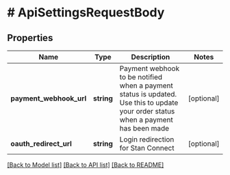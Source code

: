 # # ApiSettingsRequestBody

## Properties

Name | Type | Description | Notes
------------ | ------------- | ------------- | -------------
**payment_webhook_url** | **string** | Payment webhook to be notified when a payment status is updated. Use this to update your order status when a payment has been made | [optional]
**oauth_redirect_url** | **string** | Login redirection for Stan Connect | [optional]

[[Back to Model list]](../../README.md#models) [[Back to API list]](../../README.md#endpoints) [[Back to README]](../../README.md)
